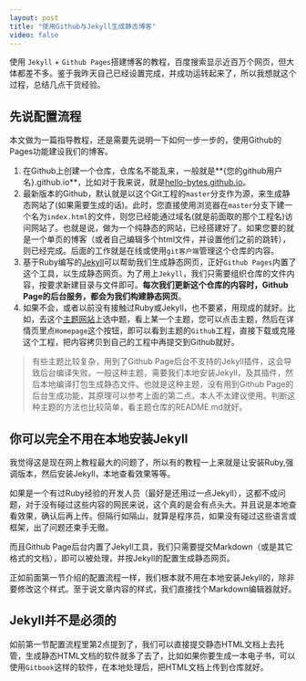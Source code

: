 ```yaml
---
layout: post
title: "使用Github与Jekyll生成静态博客"
video: false
---
```


使用 `Jekyll` + `Github Pages`搭建博客的教程，百度搜索显示近百万个网页，但大体都差不多。鉴于我昨天自己已经设置完成，并成功运转起来了，所以我想就这个过程，总结几点干货经验。

## 先说配置流程

本文做为一篇指导教程，还是需要先说明一下如何一步一步的，使用Github的Pages功能建设我们的博客。

1. 在Github上创建一个仓库，仓库名不能乱来，一般就是**{您的github用户名}.github.io**，比如对于我来说，就是[hello-bytes.github.io](https://github.com/hello-bytes/hello-bytes.github.io)。
2. 最新版本的Github，默认就是以这个Git工程的`master`分支作为源，来生成静态网站了(如果需要生成的话)。此时，您直接使用浏览器在`master`分支下建一个名为`index.html`的文件，则您已经能通过域名(就是前面取的那个工程名)访问网站了。也就是说，做为一个纯静态的网站，已经搭建好了。如果您要的就是一个单页的博客（或者自己编辑多个html文件，并设置他们之前的跳转），则已经完成。后面的工作就是在线或使用`git客户端`管理这个仓库的内容。
3. 基于Ruby编写的[Jekyll](http://jekyllcn.com/)可以帮助我们生成静态网页，正好`Github Pages`内置了这个工具，以生成静态网页。为了用上`Jekyll`，我们只需要组织仓库的文件内容，按要求新建目录与文件即可。**每次我们更新这个仓库的内容时，Github Page的后台服务，都会为我们构建静态网页**。
4. 如果不会，或者以前没有接触过Ruby或Jekyll，也不要紧，用现成的就好。比如，去这个[主题网站](http://jekyllthemes.org)上选中题，看上某一个主题，您可以点击主题，然后在详情页里点`Homepage`这个按钮，即可以看到主题的`Github`工程，直接下载或克隆这个工程，把内容拷贝到自己的工程中再提交到Github就好。

> 有些主题比较复杂，用到了Github Page后台不支持的Jekyll插件，这会导致后台编译失败。一般这种主题，需要我们本地安装Jekyll，及其插件，然后本地编译打包生成静态文件。也就是这种主题，没有用到Github Page的后台生成功能，其原理可以参考上面的第二点。本人不太建议使用。判断这种主题的方法也比较简单，看主题仓库的README.md就好。

## 你可以完全不用在本地安装Jekyll

我觉得这是现在网上教程最大的问题了，所以有的教程一上来就是让安装Ruby,强调版本，然后安装Jekyll，本地查看效果等等。

如果是一个有过Ruby经验的开发人员（最好是还用过一点Jekyll），这都不成问题，对于没有碰过这些内容的网民来说，这个真的是会有点头大。并且说是本地查看效果，确认后再上传。但隔行如隔山，就算是程序员，如果没有碰过这些语言或框架，出了问题还束手无徹。

而且Github Page后台内置了Jekyll工具，我们只需要提交Markdown（或是其它格式的文档），即可以被处理，并按Jekyll的配置生成静态网页。

正如前面第一节介绍的配置流程一样，我们根本就不用在本地安装Jekyll的，除非要修改这个样式。至于说文章内容的样式，我们直接找个Markdown编辑器就好。

## Jekyll并不是必须的

如前第一节配置流程里第2点提到了，我们可以直接提交静态HTML文档上去托管，生成静态HTML文档的软件就多了去了，比如如果你要生成一本电子书，可以使用`Gitbook`这样的软件，在本地处理后，把HTML文档上传到仓库就好。